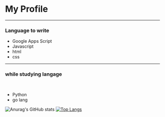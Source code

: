 <h1>My Profile</h1>
<hr>
<h3>Language to write</h3>
<ul>
  <li>Google Apps Script</li>
  <li>Javascript</li>
  <li>html</li>
  <li>css</li>
</ul>
<hr>
<h3>while studying langage</h3><br>
<ul>
  <li>Python</li>
  <li>go lang</li>
</ul>

![Anurag's GitHub stats](https://github-readme-stats.vercel.app/api?username=Ryo-1103&show_icons=true&theme=tokyonight)
[![Top Langs](https://github-readme-stats.vercel.app/api/top-langs/?username=Ryo-1103)](https://github.com/anuraghazra/github-readme-stats)

<!--
**Ryo-1103/Ryo-1103** is a ✨ _special_ ✨ repository because its `README.md` (this file) appears on your GitHub profile.

Here are some ideas to get you started:

- 🔭 I’m currently working on ...
- 🌱 I’m currently learning ...
- 👯 I’m looking to collaborate on ...
- 🤔 I’m looking for help with ...
- 💬 Ask me about ...
- 📫 How to reach me: ...
- 😄 Pronouns: ...
- ⚡ Fun fact: ...
-->

